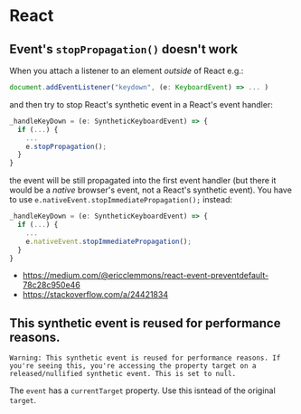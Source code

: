 # React

## Event's `stopPropagation()` doesn't work

When you attach a listener to an element _outside_ of React e.g.:

~~~ js
document.addEventListener("keydown", (e: KeyboardEvent) => ... )
~~~

and then try to stop React's synthetic event in a React's event handler:

~~~ js
_handleKeyDown = (e: SyntheticKeyboardEvent) => {
  if (...) {
    ...  
    e.stopPropagation();
  }
}
~~~

the event will be still propagated into the first event handler (but there it would be a _native_ browser's event, not a React's synthetic event). You have to use `e.nativeEvent.stopImmediatePropagation();` instead: 

~~~ js
_handleKeyDown = (e: SyntheticKeyboardEvent) => {
  if (...) {
    ...  
    e.nativeEvent.stopImmediatePropagation();
  }
}
~~~

* https://medium.com/@ericclemmons/react-event-preventdefault-78c28c950e46
* https://stackoverflow.com/a/24421834


## This synthetic event is reused for performance reasons.

`Warning: This synthetic event is reused for performance reasons. If you're seeing this, you're accessing the property target on a released/nullified synthetic event. This is set to null.`

  The `event` has a `currentTarget` property. Use this isntead of the original `target`.

